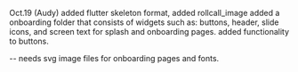Oct.19
(Audy)
added flutter skeleton format,
added rollcall_image
added a onboarding folder that consists of widgets such as: buttons, header, slide icons, and screen text for
splash and onboarding pages.
added functionality to buttons.

-- needs svg image files for onboarding pages and fonts.